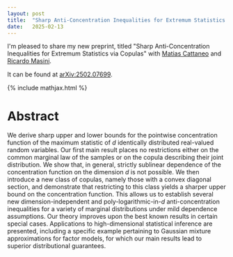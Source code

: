 ```yaml
---
layout: post
title:  "Sharp Anti-Concentration Inequalities for Extremum Statistics via Copulas"
date:   2025-02-13
---
```


I'm pleased to share my new preprint, titled
"Sharp Anti-Concentration Inequalities for Extremum Statistics via Copulas"
with
[Matias Cattaneo](https://cattaneo.princeton.edu)
and
[Ricardo Masini](https://anson.ucdavis.edu/~rmasini/bio.html).

It can be found at
[arXiv:2502.07699](https://arxiv.org/abs/2502.07699).

{% include mathjax.html %}

# Abstract

We derive sharp upper and lower bounds for the pointwise concentration function
of the maximum statistic of $d$ identically distributed real-valued random
variables. Our first main result places no restrictions either on the common
marginal law of the samples or on the copula describing their joint
distribution. We show that, in general, strictly sublinear dependence of the
concentration function on the dimension $d$ is not possible. We then introduce
a new class of copulas, namely those with a convex diagonal section, and
demonstrate that restricting to this class yields a sharper upper bound on the
concentration function. This allows us to establish several new
dimension-independent and poly-logarithmic-in-$d$ anti-concentration
inequalities for a variety of marginal distributions under mild dependence
assumptions. Our theory improves upon the best known results in certain special
cases. Applications to high-dimensional statistical inference are presented,
including a specific example pertaining to Gaussian mixture approximations for
factor models, for which our main results lead to superior distributional
guarantees.
